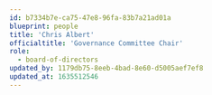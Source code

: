 ```yaml
---
id: b7334b7e-ca75-47e8-96fa-83b7a21ad01a
blueprint: people
title: 'Chris Albert'
officialtitle: 'Governance Committee Chair'
role:
  - board-of-directors
updated_by: 1179db75-8eeb-4bad-8e60-d5005aef7ef8
updated_at: 1635512546
---
```

